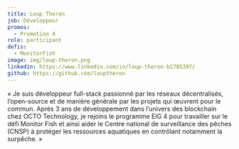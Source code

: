 ```yaml
---
title: Loup Theron
job: Développeur
promos:
  - Promotion 4
role: participant
defis:
  - MonitorFish
image: img/loup-theron.png
linkedin: https://www.linkedin.com/in/loup-theron-b1785397/
github: https://github.com/louptheron
---
```

« Je suis développeur full-stack passionné par les réseaux décentralisés, l’open-source et de manière générale par les projets qui œuvrent pour le commun. Après 3 ans de développement dans l’univers des blockchain chez OCTO Technology, je rejoins le programme EIG 4 pour travailler sur le défi Monitor Fish et ainsi aider le Centre national de surveillance des pêches (CNSP) à protéger les ressources aquatiques en contrôlant notamment la surpêche. »
